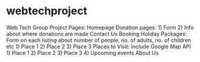 # webtechproject
Web Tech Group Project
Pages:
Homepage
Donation pages:
	1) Form
	2) Info about where donations are made
Contact Us
Booking Holiday Packages:
	Form on each listing about number of people, no. of adults, no. of children etc
	1) Place 1
	2) Place 2
	3) Place 3
Places to Visit:
	Include Google Map API
	1) Place 1
	2) Place 2
	3) Place 3
	4) Upcoming events
About Us
